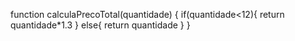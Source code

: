 function calculaPrecoTotal(quantidade) {
  if(quantidade<12){
    return quantidade*1.3
  }
  else{
    return quantidade
  }
}
